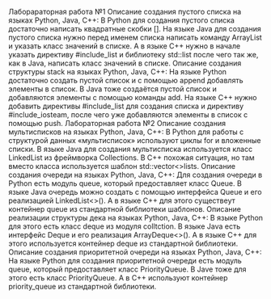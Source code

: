 Лаборараторная работа №1
Описание создания пустого списка на языках Python, Java, C++:
В Python для создания пустого списка достаточно написать квадратные скобки []. На языке Java для создания пустого списка нужно перед именем списка написать команду ArrayList и указать класс значений в списке. А в языке C++ нужно в начале указать директиву #include_list и библиотеку std::list после чего так же, как в Java, написать класс значений в списке.
Описание создания структуры stack на языках Python, Java, C++:
На языке Python достаточно создать пустой список и с помощью append добавлять элементы в список. В Java тоже создаётся пустой список и добавляются элементы с помощью команды add. На языке С++ нужно добавить директивы #include_list для создания списка и директиву #include_iosteam, после чего уже добавляются элементы в список с помощью push. 
Лабораторная работа №2
Описание создания мультисписков на языках Python, Java, C++:
В Python для работы с структурой данных «мультисписок» используют циклы for и вложенные списки. В языке Java для создания мультисписка используется класс LinkedList из фреймворка Collections. В C++ похожая ситуация, но там вместо класса используется шаблон std::vector<>lists.
Описание создания очереди на языках Python, Java, C++:
Для создания очереди в Python есть модуль queue, который предоставляет класс Queue. В языке Java очередь можно создать с помощью интерфейса Queue и его реализацией LinkedList<>(). А в языке C++ для этого существеут контейнер queue из стандартной библиотеки шаблонов.
Описание реализации структуры дека на языках Python, Java, C++:
В языке Python для этого есть класс deque из модуля colltction. В языке Java есть интерфейс Deque и его реализация ArrayDeque<>(). А в языке C++ для этого используется контейнер deque из стандартной библиотеки.
Описание создания приоритетной очереди на языках Python, Java, C++:
На языке Python для создания приоритетной очереди есть модуль queue, который предоставляет класс PriorityQueue. В Jave тоже для этого есть класс PriorityQueue. А в C++ используют контейнер priority_queue из стандартной библиотеки.
